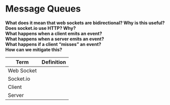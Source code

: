 # Message Queues
__What does it mean that web sockets are bidirectional? Why is this useful?__  
__Does socket.io use HTTP? Why?__  
__What happens when a client emits an event?__  
__What happens when a server emits an event?__  
__What happens if a client “misses” an event?__  
__How can we mitigate this?__  

|Term | Definition |  
|---|---|
| Web Socket | |
| Socket.io | |
| Client | |
| Server | |
